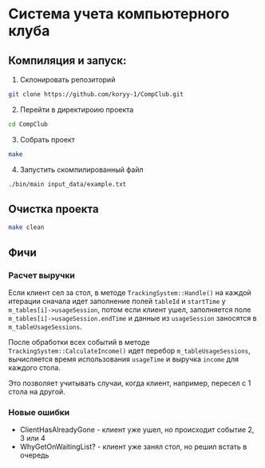 # Система учета компьютерного клуба

## Компиляция и запуск:
1. Склонировать репозиторий

```sh
git clone https://github.com/koryy-1/CompClub.git
```

2. Перейти в директироию проекта

```sh
cd CompClub
```

3. Собрать проект

```sh
make
```

4. Запустить скомпилированный файл

```sh
./bin/main input_data/example.txt
```

## Очистка проекта

```sh
make clean
```

## Фичи
### Расчет выручки

Eсли клиент сел за стол, в методе ```TrackingSystem::Handle()``` на каждой итерации сначала идет заполнение полей ```tableId``` и ```startTime``` у ```m_tables[i]->usageSession```, потом если клиент ушел, заполняется поле ```m_tables[i]->usageSession.endTime``` и данные из ```usageSession``` заносятся в ```m_tableUsageSessions```.

После обработки всех событий в методе ```TrackingSystem::CalculateIncome()``` идет перебор ```m_tableUsageSessions```, вычисляется время использования ```usageTime``` и выручка ```income``` для каждого стола.

Это позволяет учитывать случаи, когда клиент, например, пересел с 1 стола на другой.

### Новые ошибки

- ClientHasAlreadyGone - клиент уже ушел, но происходит событие 2, 3 или 4
- WhyGetOnWaitingList? - клиент уже занял стол, но решил встать в очередь